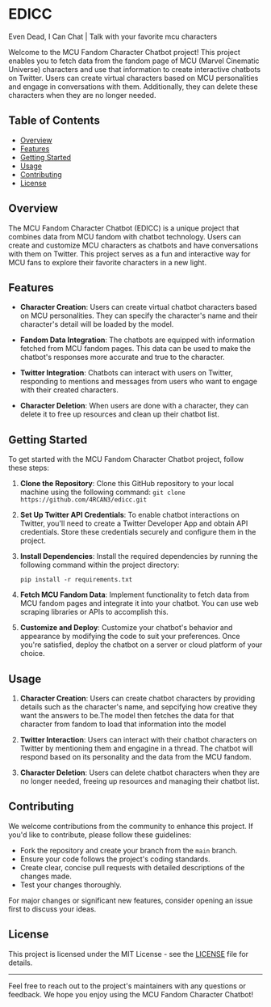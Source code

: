 # EDICC
Even Dead, I Can Chat | Talk with your favorite mcu characters

Welcome to the MCU Fandom Character Chatbot project! This project enables you to fetch data from the fandom page of MCU (Marvel Cinematic Universe) characters and use that information to create interactive chatbots on Twitter. Users can create virtual characters based on MCU personalities and engage in conversations with them. Additionally, they can delete these characters when they are no longer needed.

## Table of Contents
- [Overview](#overview)
- [Features](#features)
- [Getting Started](#getting-started)
- [Usage](#usage)
- [Contributing](#contributing)
- [License](#license)

## Overview

The MCU Fandom Character Chatbot (EDICC) is a unique project that combines data from MCU fandom with chatbot technology. Users can create and customize MCU characters as chatbots and have conversations with them on Twitter. This project serves as a fun and interactive way for MCU fans to explore their favorite characters in a new light.

## Features

- **Character Creation**: Users can create virtual chatbot characters based on MCU personalities. They can specify the character's name and their character's detail will be loaded by the model.

- **Fandom Data Integration**: The chatbots are equipped with information fetched from MCU fandom pages. This data can be used to make the chatbot's responses more accurate and true to the character.

- **Twitter Integration**: Chatbots can interact with users on Twitter, responding to mentions and messages from users who want to engage with their created characters.

- **Character Deletion**: When users are done with a character, they can delete it to free up resources and clean up their chatbot list.

## Getting Started

To get started with the MCU Fandom Character Chatbot project, follow these steps:

1. **Clone the Repository**: Clone this GitHub repository to your local machine using the following command:
    ```git clone https://github.com/4RCAN3/edicc.git```

2. **Set Up Twitter API Credentials**: To enable chatbot interactions on Twitter, you'll need to create a Twitter Developer App and obtain API credentials. Store these credentials securely and configure them in the project.

3. **Install Dependencies**: Install the required dependencies by running the following command within the project directory:

    ```pip install -r requirements.txt```

4. **Fetch MCU Fandom Data**: Implement functionality to fetch data from MCU fandom pages and integrate it into your chatbot. You can use web scraping libraries or APIs to accomplish this.

5. **Customize and Deploy**: Customize your chatbot's behavior and appearance by modifying the code to suit your preferences. Once you're satisfied, deploy the chatbot on a server or cloud platform of your choice.

## Usage

1. **Character Creation**: Users can create chatbot characters by providing details such as the character's name, and sepcifying how creative they want the answers to be.The model then fetches the data for that character from fandom to load that information into the model

2. **Twitter Interaction**: Users can interact with their chatbot characters on Twitter by mentioning them and engagine in a thread. The chatbot will respond based on its personality and the data from the MCU fandom.

3. **Character Deletion**: Users can delete chatbot characters when they are no longer needed, freeing up resources and managing their chatbot list.

## Contributing

We welcome contributions from the community to enhance this project. If you'd like to contribute, please follow these guidelines:

- Fork the repository and create your branch from the `main` branch.
- Ensure your code follows the project's coding standards.
- Create clear, concise pull requests with detailed descriptions of the changes made.
- Test your changes thoroughly.

For major changes or significant new features, consider opening an issue first to discuss your ideas.

## License

This project is licensed under the MIT License - see the [LICENSE](LICENSE) file for details.

---

Feel free to reach out to the project's maintainers with any questions or feedback. We hope you enjoy using the MCU Fandom Character Chatbot!


